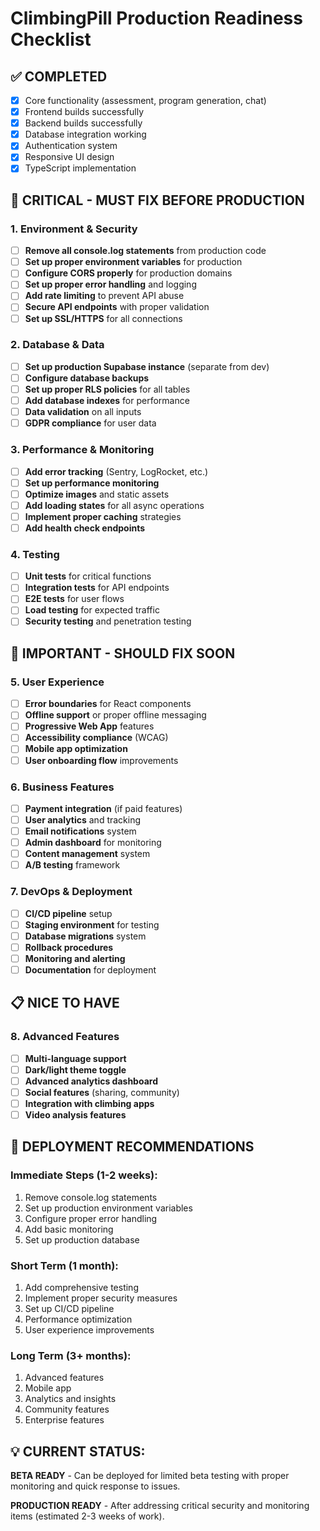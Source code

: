 # ClimbingPill Production Readiness Checklist

## ✅ COMPLETED
- [x] Core functionality (assessment, program generation, chat)
- [x] Frontend builds successfully
- [x] Backend builds successfully  
- [x] Database integration working
- [x] Authentication system
- [x] Responsive UI design
- [x] TypeScript implementation

## 🔧 CRITICAL - MUST FIX BEFORE PRODUCTION

### 1. Environment & Security
- [ ] **Remove all console.log statements** from production code
- [ ] **Set up proper environment variables** for production
- [ ] **Configure CORS properly** for production domains
- [ ] **Set up proper error handling** and logging
- [ ] **Add rate limiting** to prevent API abuse
- [ ] **Secure API endpoints** with proper validation
- [ ] **Set up SSL/HTTPS** for all connections

### 2. Database & Data
- [ ] **Set up production Supabase instance** (separate from dev)
- [ ] **Configure database backups**
- [ ] **Set up proper RLS policies** for all tables
- [ ] **Add database indexes** for performance
- [ ] **Data validation** on all inputs
- [ ] **GDPR compliance** for user data

### 3. Performance & Monitoring
- [ ] **Add error tracking** (Sentry, LogRocket, etc.)
- [ ] **Set up performance monitoring**
- [ ] **Optimize images** and static assets
- [ ] **Add loading states** for all async operations
- [ ] **Implement proper caching** strategies
- [ ] **Add health check endpoints**

### 4. Testing
- [ ] **Unit tests** for critical functions
- [ ] **Integration tests** for API endpoints
- [ ] **E2E tests** for user flows
- [ ] **Load testing** for expected traffic
- [ ] **Security testing** and penetration testing

## 🎯 IMPORTANT - SHOULD FIX SOON

### 5. User Experience
- [ ] **Error boundaries** for React components
- [ ] **Offline support** or proper offline messaging
- [ ] **Progressive Web App** features
- [ ] **Accessibility compliance** (WCAG)
- [ ] **Mobile app optimization**
- [ ] **User onboarding flow** improvements

### 6. Business Features
- [ ] **Payment integration** (if paid features)
- [ ] **User analytics** and tracking
- [ ] **Email notifications** system
- [ ] **Admin dashboard** for monitoring
- [ ] **Content management** system
- [ ] **A/B testing** framework

### 7. DevOps & Deployment
- [ ] **CI/CD pipeline** setup
- [ ] **Staging environment** for testing
- [ ] **Database migrations** system
- [ ] **Rollback procedures**
- [ ] **Monitoring and alerting**
- [ ] **Documentation** for deployment

## 📋 NICE TO HAVE

### 8. Advanced Features
- [ ] **Multi-language support**
- [ ] **Dark/light theme toggle**
- [ ] **Advanced analytics dashboard**
- [ ] **Social features** (sharing, community)
- [ ] **Integration with climbing apps**
- [ ] **Video analysis features**

## 🚀 DEPLOYMENT RECOMMENDATIONS

### Immediate Steps (1-2 weeks):
1. Remove console.log statements
2. Set up production environment variables
3. Configure proper error handling
4. Add basic monitoring
5. Set up production database

### Short Term (1 month):
1. Add comprehensive testing
2. Implement proper security measures
3. Set up CI/CD pipeline
4. Performance optimization
5. User experience improvements

### Long Term (3+ months):
1. Advanced features
2. Mobile app
3. Analytics and insights
4. Community features
5. Enterprise features

## 💡 CURRENT STATUS: 
**BETA READY** - Can be deployed for limited beta testing with proper monitoring and quick response to issues.

**PRODUCTION READY** - After addressing critical security and monitoring items (estimated 2-3 weeks of work). 